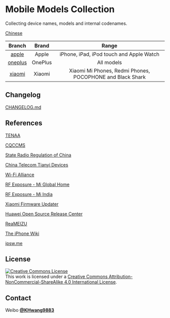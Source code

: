 # Mobile Models Collection

Collecting device names, models and internal codenames.

[Chinese](https://github.com/KHwang9883/MobileModels/blob/master/README.md)

| Branch | Brand | Range |
| :-: | :-: | :-: |
| [apple](https://github.com/KHwang9883/MobileModels/blob/master/brands/apple_en.md) | Apple | iPhone, iPad, iPod touch and Apple Watch |
| [oneplus](https://github.com/KHwang9883/MobileModels/blob/master/brands/oneplus_en.md) | OnePlus | All models |
| [xiaomi](https://github.com/KHwang9883/MobileModels/blob/master/brands/xiaomi_en.md) | Xiaomi | Xiaomi Mi Phones, Redmi Phones, POCOPHONE and Black Shark |

## Changelog

[CHANGELOG.md](https://github.com/KHwang9883/MobileModels/blob/master/CHANGELOG.md)

## References

[TENAA](http://shouji.tenaa.com.cn)

[CQCCMS](http://webdata.cqccms.com.cn/webdata/query/CCCCerti.do)

[State Radio Regulation of China](http://www.srrc.org.cn/WP_Search.aspx)

[China Telecom Tianyi Devices](http://tydevice.com/cpk.jsp)

[Wi-Fi Alliance](https://www.wi-fi.org)

[RF Exposure - Mi Global Home](http://www.mi.com/global/certification/rfexposure/)

[RF Exposure - Mi India](http://www.mi.com/in/certification/rfexposure/)

[Xiaomi Firmware Updater](https://xiaomifirmwareupdater.com/)

[Huawei Open Source Release Center](https://consumer.huawei.com/en/opensource/)

[ReaMEIZU](https://reameizu.com/)

[The iPhone Wiki](https://www.theiphonewiki.com)

[ipsw.me](https://ipsw.me)

## License

<a rel="license" href="http://creativecommons.org/licenses/by-nc-sa/4.0/"><img alt="Creative Commons License" style="border-width:0" src="https://i.creativecommons.org/l/by-nc-sa/4.0/88x31.png" /></a><br />This work is licensed under a <a rel="license" href="http://creativecommons.org/licenses/by-nc-sa/4.0/">Creative Commons Attribution-NonCommercial-ShareAlike 4.0 International License</a>.

## Contact

Weibo **[@KHwang9883](https://weibo.com/huangyf9883)**
